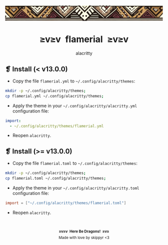 <p align="center">
    <img alt="" src="../../assets/ornament.png" />
</p>
<h1 align="center">≥v≥v&ensp;flamerial&ensp;≥v≥v</h1>
<p align="center">alacritty</p>

## ❡ Install (< v13.0.0)

- Copy the file `flamerial.yml` to `~/.config/alacritty/themes`:

```sh
mkdir -p ~/.config/alacritty/themes;
cp flamerial.yml ~/.config/alacritty/themes;
```

- Apply the theme in your `~/.config/alacritty/alacritty.yml` configuration file:

```yml
import:
  - ~/.config/alacritty/themes/flamerial.yml
```

- Reopen `alacritty`.

## ❡ Install (>= v13.0.0)

- Copy the file `flamerial.toml` to `~/.config/alacritty/themes`:

```sh
mkdir -p ~/.config/alacritty/themes;
cp flamerial.toml ~/.config/alacritty/themes;
```

- Apply the theme in your `~/.config/alacritty/alacritty.toml` configuration file:

```toml
import = ["~/.config/alacritty/themes/flamerial.toml"]
```

- Reopen `alacritty`.

&ensp;
<p align="center"><sup><strong>≥v≥v&ensp;Here Be Dragons!&ensp;≥v≥</strong><br />Made with love by skippyr <3</sup></p>
